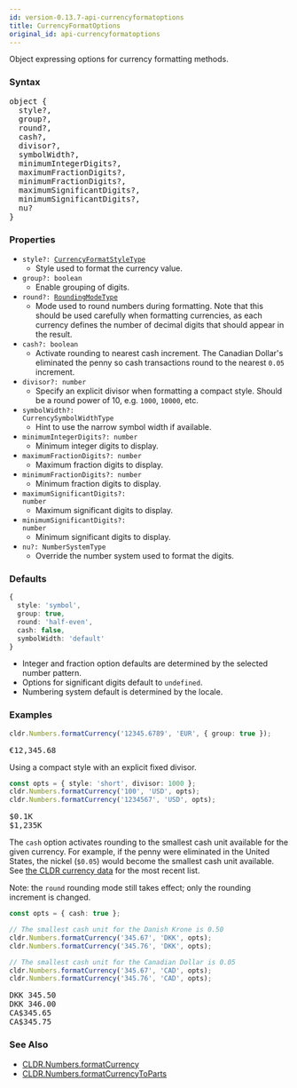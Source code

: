 ```yaml
---
id: version-0.13.7-api-currencyformatoptions
title: CurrencyFormatOptions
original_id: api-currencyformatoptions
---
```


Object expressing options for currency formatting methods.

### Syntax

<pre class="syntax">
object {
  style?,
  group?,
  round?,
  cash?,
  divisor?,
  symbolWidth?,
  minimumIntegerDigits?,
  maximumFractionDigits?,
  minimumFractionDigits?,
  maximumSignificantDigits?,
  minimumSignificantDigits?,
  nu?
}
</pre>


### Properties

  - <code class="def">style?: <span>[CurrencyFormatStyleType](api-currencyformatstyletype.html)</span></code>
    - Style used to format the currency value.
  - <code class="def">group?: <span>boolean</span></code>
    - Enable grouping of digits.
  - <code class="def">round?: <span>[RoundingModeType](api-roundingmodetype.html)</span></code>
    - Mode used to round numbers during formatting. Note that this should be used carefully when formatting currencies, as each currency defines the number of decimal digits that should appear in the result.
  - <code class="def">cash?: <span>boolean</span></code>
    - Activate rounding to nearest cash increment. The Canadian Dollar's eliminated the penny so cash transactions round to the nearest `0.05` increment.
  - <code class="def">divisor?: <span>number</span></code>
    - Specify an explicit divisor when formatting a compact style. Should be a round power of 10, e.g. `1000`, `10000`, etc.
  - <code class="def">symbolWidth?: <span>CurrencySymbolWidthType</span></code>
    - Hint to use the narrow symbol width if available.
  - <code class="def">minimumIntegerDigits?: <span>number</span></code>
    - Minimum integer digits to display.
  - <code class="def">maximumFractionDigits?: <span>number</span></code>
    - Maximum fraction digits to display.
  - <code class="def">minimumFractionDigits?: <span>number</span></code>
    - Minimum fraction digits to display.
  - <code class="def">maximumSignificantDigits?: <span>number</span></code>
    - Maximum significant digits to display.
  - <code class="def">minimumSignificantDigits?: <span>number</span></code>
    - Minimum significant digits to display.
  - <code class="def">nu?: <span>NumberSystemType</span></code>
    - Override the number system used to format the digits.

### Defaults

```typescript
{
  style: 'symbol',
  group: true,
  round: 'half-even',
  cash: false,
  symbolWidth: 'default'
}
```

* Integer and fraction option defaults are determined by the selected number pattern.
* Options for significant digits default to `undefined`.
* Numbering system default is determined by the locale.

### Examples

```typescript
cldr.Numbers.formatCurrency('12345.6789', 'EUR', { group: true });
```

<pre class="output">
€12,345.68
</pre>

Using a compact style with an explicit fixed divisor.

```typescript
const opts = { style: 'short', divisor: 1000 };
cldr.Numbers.formatCurrency('100', 'USD', opts);
cldr.Numbers.formatCurrency('1234567', 'USD', opts);
```

<pre class="output">
$0.1K
$1,235K
</pre>

The `cash` option activates rounding to the smallest cash unit available for the given currency. For example, if the penny were eliminated in the United States, the nickel (`$0.05`) would become the smallest cash unit available. See [the CLDR currency data](https://github.com/unicode-cldr/cldr-core/blob/master/supplemental/currencyData.json) for the most recent list.

Note: the `round` rounding mode still takes effect; only the rounding increment is changed.

```typescript
const opts = { cash: true };

// The smallest cash unit for the Danish Krone is 0.50
cldr.Numbers.formatCurrency('345.67', 'DKK', opts);
cldr.Numbers.formatCurrency('345.76', 'DKK', opts);

// The smallest cash unit for the Canadian Dollar is 0.05
cldr.Numbers.formatCurrency('345.67', 'CAD', opts);
cldr.Numbers.formatCurrency('345.76', 'CAD', opts);
```

<pre class="output">
DKK 345.50
DKK 346.00
CA$345.65
CA$345.75
</pre>

### See Also

  - [CLDR.Numbers.formatCurrency](api-cldr-numbers#formatcurrency)
  - [CLDR.Numbers.formatCurrencyToParts](api-cldr-numbers#formatcurrencytoparts)
